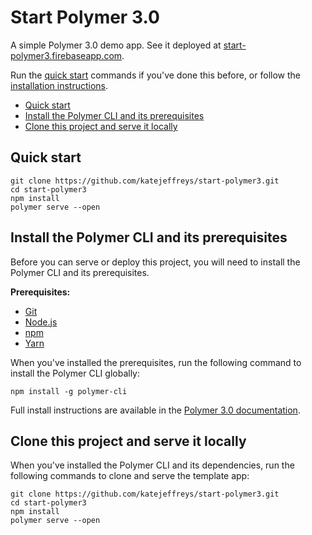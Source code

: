 # Start Polymer 3.0 

A simple Polymer 3.0 demo app. See it deployed at [start-polymer3.firebaseapp.com](https://start-polymer3.firebaseapp.com).

Run the [quick start](#quickstart) commands if you've done this before, or follow the [installation instructions](#install).

* [Quick start](#quickstart)
* [Install the Polymer CLI and its prerequisites](#install)
* [Clone this project and serve it locally](#clone)

<a name="quickstart"></a>

## Quick start

```
git clone https://github.com/katejeffreys/start-polymer3.git
cd start-polymer3
npm install
polymer serve --open
```

<a name="install"></a>

## Install the Polymer CLI and its prerequisites 

Before you can serve or deploy this project, you will need to install the Polymer CLI
and its prerequisites.

**Prerequisites:**

* [Git](https://git-scm.com/download/)
* [Node.js](https://nodejs.org/en/)
* [npm](https://www.npmjs.com/)
* [Yarn](https://yarnpkg.com/en/)

When you've installed the prerequisites, run the following command to install the Polymer CLI globally:

```
npm install -g polymer-cli
```

Full install instructions are available in the [Polymer 3.0 documentation](https://www.polymer-project.org/3.0/start/install-3-0).

<a name="clone"></a>

## Clone this project and serve it locally 

When you've installed the Polymer CLI and its dependencies, run the following commands to clone and serve the template app:

```
git clone https://github.com/katejeffreys/start-polymer3.git
cd start-polymer3
npm install
polymer serve --open
```
